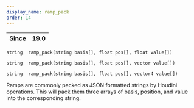 ```yaml
---
display_name: ramp_pack
order: 14
---
```

| Since | 19.0 |
| --- | --- |

`string  ramp_pack(string basis[], float pos[], float value[])`

`string  ramp_pack(string basis[], float pos[], vector value[])`

`string  ramp_pack(string basis[], float pos[], vector4 value[])`

Ramps are commonly packed as JSON formatted strings by Houdini operations.
This will pack them three arrays of basis, position, and value into the
corresponding string.
